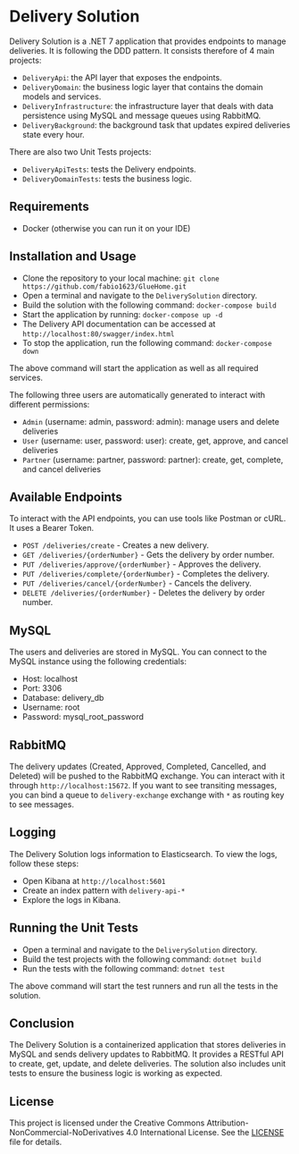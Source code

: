 # Delivery Solution

Delivery Solution is a .NET 7 application that provides endpoints to manage deliveries. It is following the DDD pattern. It consists therefore of 4 main projects:

- `DeliveryApi`: the API layer that exposes the endpoints.
- `DeliveryDomain`: the business logic layer that contains the domain models and services.
- `DeliveryInfrastructure`: the infrastructure layer that deals with data persistence using MySQL and message queues using RabbitMQ.
- `DeliveryBackground`: the background task that updates expired deliveries state every hour.

There are also two Unit Tests projects:

- `DeliveryApiTests`: tests the Delivery endpoints.
- `DeliveryDomainTests`: tests the business logic.

## Requirements

- Docker (otherwise you can run it on your IDE)

## Installation and Usage

- Clone the repository to your local machine: ```git clone https://github.com/fabio1623/GlueHome.git```
- Open a terminal and navigate to the `DeliverySolution` directory.
- Build the solution with the following command: ```docker-compose build```
- Start the application by running: ```docker-compose up -d```
- The Delivery API documentation can be accessed at `http://localhost:80/swagger/index.html`
- To stop the application, run the following command: ```docker-compose down```

The above command will start the application as well as all required services.

The following three users are automatically generated to interact with different permissions:

- `Admin` (username: admin, password: admin): manage users and delete deliveries
- `User` (username: user, password: user): create, get, approve, and cancel deliveries
- `Partner` (username: partner, password: partner): create, get, complete, and cancel deliveries

## Available Endpoints

To interact with the API endpoints, you can use tools like Postman or cURL. It uses a Bearer Token.

- `POST /deliveries/create` - Creates a new delivery.
- `GET /deliveries/{orderNumber}` - Gets the delivery by order number.
- `PUT /deliveries/approve/{orderNumber}` - Approves the delivery.
- `PUT /deliveries/complete/{orderNumber}` - Completes the delivery.
- `PUT /deliveries/cancel/{orderNumber}` - Cancels the delivery.
- `DELETE /deliveries/{orderNumber}` - Deletes the delivery by order number.

## MySQL

The users and deliveries are stored in MySQL. You can connect to the MySQL instance using the following credentials:

- Host: localhost
- Port: 3306
- Database: delivery_db
- Username: root
- Password: mysql_root_password

## RabbitMQ

The delivery updates (Created, Approved, Completed, Cancelled, and Deleted) will be pushed to the RabbitMQ exchange.
You can interact with it through `http://localhost:15672`.
If you want to see transiting messages, you can bind a queue to `delivery-exchange` exchange with `*` as routing key to see messages.

## Logging

The Delivery Solution logs information to Elasticsearch. To view the logs, follow these steps:

- Open Kibana at `http://localhost:5601`
- Create an index pattern with `delivery-api-*`
- Explore the logs in Kibana.

## Running the Unit Tests

- Open a terminal and navigate to the `DeliverySolution` directory.
- Build the test projects with the following command: ```dotnet build```
- Run the tests with the following command: ```dotnet test```

The above command will start the test runners and run all the tests in the solution.

## Conclusion

The Delivery Solution is a containerized application that stores deliveries in MySQL and sends delivery updates to RabbitMQ. It provides a RESTful API to create, get, update, and delete deliveries. The solution also includes unit tests to ensure the business logic is working as expected.

## License

This project is licensed under the Creative Commons Attribution-NonCommercial-NoDerivatives 4.0 International License. See the [LICENSE](http://creativecommons.org/licenses/by-nc-nd/4.0/?ref=chooser-v1) file for details.
